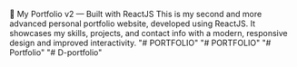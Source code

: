🚀 My Portfolio v2 — Built with ReactJS
This is my second and more advanced personal portfolio website, developed using ReactJS. It showcases my skills, projects, and contact info with a modern, responsive design and improved interactivity.
"# PORTFOLIO" 
"# PORTFOLIO" 
"# Portfolio" 
"# D-portfolio" 
